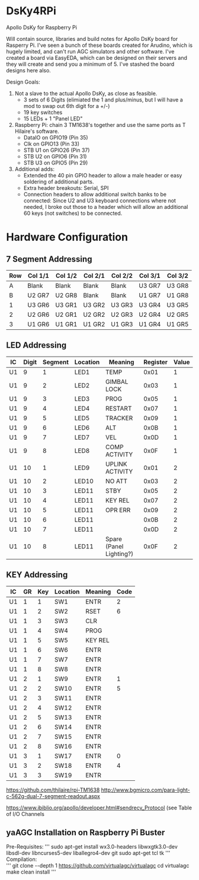 # DsKy4RPi #
Apollo DsKy for Raspberry Pi

Will contain source, libraries and build notes for Apollo DsKy board for Rasperry Pi. I've seen a bunch of these boards created for Arudino, which is hugely limited, and can't run AGC simulators and other software. I've created a board via EasyEDA, which can be designed on their servers and they will create and send you a minimum of 5. I've stashed the board designs here also.

Design Goals:

1. Not a slave to the actual Apollo DsKy, as close as feasible. 
     * 3 sets of 6 Digits (elimiated the 1 and plus/minus, but I will have a mod to swap out 6th digit for a +/-)
     * 19 key switches
     * 15 LEDs + 1 "Panel LED"
2. Raspberry Pi: chain 3 TM1638's together and use the same ports as T Hilaire's software.
     * DataIO on GPIO19 (Pin 35)
     * Clk on GPIO13 (Pin 33)
     * STB U1 on GPIO26 (Pin 37)
     * STB U2 on GPIO6 (Pin 31)
     * STB U3 on GPIO5 (Pin 29)
3. Additional adds:
     * Extended the 40 pin GPIO header to allow a male header or easy soldering of additional parts.
     * Extra header breakouts: Serial, SPI
     * Connection headers to allow additional switch banks to be connected: Since U2 and U3 keyboard connections where not needed, I broke out those to a header which will allow an additional 60 keys (not switches) to be connected. 

# Hardware Configuration #

## 7 Segment Addressing ##

 | Row | Col 1/1 | Col 1/2 | Col 2/1 | Col 2/2 | Col 3/1 | Col 3/2 |
| -- | ------- | ------ | ------ | ----- | ------ | ------ |
| A | Blank | Blank | Blank | Blank | U3 GR7 | U3 GR8 |
| B | U2 GR7 | U2 GR8 | Blank | Blank | U1 GR7 | U1 GR8 |
| 1 | U3 GR6 | U3 GR1 | U3 GR2 | U3 GR3 | U3 GR4 | U3 GR5 |
| 2 | U2 GR6 | U2 GR1 | U2 GR2 | U2 GR3 | U2 GR4 | U2 GR5 |
| 3 | U1 GR6 | U1 GR1 | U1 GR2 | U1 GR3 | U1 GR4 | U1 GR5 |


## LED Addressing ##

| IC | Digit | Segment | Location | Meaning | Register | Value |
| ---- | ---- | --- | ---------- | ----------- | ----- | ------ |
| U1 | 9 | 1 | LED1 | TEMP | 0x01 | 1 |
| U1 | 9 | 2 | LED2 | GIMBAL LOCK | 0x03 | 1 |
| U1 | 9 | 3 | LED3 | PROG | 0x05 | 1 |
| U1 | 9 | 4 | LED4 | RESTART | 0x07 | 1 |
| U1 | 9 | 5 | LED5 | TRACKER | 0x09 | 1 |
| U1 | 9 | 6 | LED6 | ALT | 0x0B | 1 |
| U1 | 9 | 7 | LED7 | VEL | 0x0D | 1 |
| U1 | 9 | 8 | LED8 | COMP ACTIVITY | 0x0F | 1 |
| U1 | 10 | 1 | LED9 | UPLINK ACTIVITY | 0x01 | 2 |
| U1 | 10 | 2 | LED10 | NO ATT | 0x03 | 2 |
| U1 | 10 | 3 | LED11 | STBY | 0x05 | 2 |
| U1 | 10 | 4 | LED11 | KEY REL | 0x07 | 2 |
| U1 | 10 | 5 | LED11 | OPR ERR | 0x09 | 2 |
| U1 | 10 | 6 | LED11 |  | 0x0B | 2 |
| U1 | 10 | 7 | LED11 |  | 0x0D | 2 |
| U1 | 10 | 8 | LED11 | Spare (Panel Lighting?) | 0x0F | 2 |

## KEY Addressing ##
| IC | GR | Key | Location | Meaning | Code |
| --- | ---- | --- | ---------- | ----------- | --- |
| U1 | 1 | 1 | SW1 | ENTR | 2 | 
| U1 | 1 | 2 | SW2 | RSET | 6 | 
| U1 | 1 | 3 | SW3 | CLR |
| U1 | 1 | 4 | SW4 | PROG |
| U1 | 1 | 5 | SW5 | KEY REL |
| U1 | 1 | 6 | SW6 | ENTR |
| U1 | 1 | 7 | SW7 | ENTR |
| U1 | 1 | 8 | SW8 | ENTR |
| U1 | 2 | 1 | SW9 | ENTR | 1 |
| U1 | 2 | 2 | SW10 | ENTR | 5 |
| U1 | 2 | 3 | SW11 | ENTR |
| U1 | 2 | 4 | SW12 | ENTR |
| U1 | 2 | 5 | SW13 | ENTR |
| U1 | 2 | 6 | SW14 | ENTR |
| U1 | 2 | 7 | SW15 | ENTR |
| U1 | 2 | 8 | SW16 | ENTR |
| U1 | 3 | 1 | SW17 | ENTR | 0 |
| U1 | 3 | 2 | SW18 | ENTR | 4 |
| U1 | 3 | 3 | SW19 | ENTR |



https://github.com/thilaire/rpi-TM1638
http://www.bgmicro.com/para-light-c-562g-dual-7-segment-readout.aspx

https://www.ibiblio.org/apollo/developer.html#sendrecv_Protocol
(see Table of I/O Channels

## yaAGC Installation on Raspberry Pi Buster ##
Pre-Requisites:
'''
sudo apt-get install wx3.0-headers libwxgtk3.0-dev libsdl-dev libncurses5-dev liballegro4-dev git sudo apt-get tcl tk
'''
Compilation:  
'''
git clone --depth 1 https://github.com/virtualagc/virtualagc
cd virtualagc
make clean install
'''
